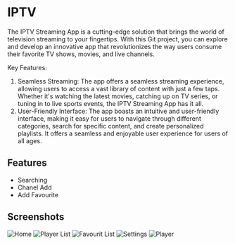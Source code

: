 
# IPTV

The IPTV Streaming App is a cutting-edge solution that brings the world of television streaming to your fingertips. With this Git project, you can explore and develop an innovative app that revolutionizes the way users consume their favorite TV shows, movies, and live channels.

Key Features:

1. Seamless Streaming: The app offers a seamless streaming experience, allowing users to access a vast library of content with just a few taps. Whether it's watching the latest movies, catching up on TV series, or tuning in to live sports events, the IPTV Streaming App has it all.
2. User-Friendly Interface: The app boasts an intuitive and user-friendly interface, making it easy for users to navigate through different categories, search for specific content, and create personalized playlists. It offers a seamless and enjoyable user experience for users of all ages.


## Features

- Searching
- Chanel Add 
- Add Favourite



## Screenshots

![Home](https://github.com/saif-uddin-shrabon/IPTV/blob/master/Photo/Home.jpg?raw=true)
![Player List](https://github.com/saif-uddin-shrabon/IPTV/blob/master/Photo/f.jpg?raw=true)
![Favourit List](https://github.com/saif-uddin-shrabon/IPTV/blob/master/Photo/fav.jpg?raw=true)
![Settings](https://github.com/saif-uddin-shrabon/IPTV/blob/master/Photo/s.jpg?raw=true)
![Player](https://github.com/saif-uddin-shrabon/IPTV/blob/master/Photo/palyer.jpg?raw=true)



